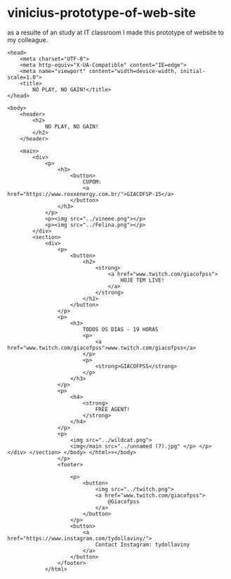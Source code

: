 # vinicius-prototype-of-web-site
as a resulte of an study at IT classroom I made this prototype of website to my colleague.



<!DOCTYPE html>
<html lang="en">

    <head>
        <meta charset="UTF-8">
        <meta http-equiv="X-UA-Compatible" content="IE=edge">
        <meta name="viewport" content="width=device-width, initial-scale=1.0">
        <title>
            NO PLAY, NO GAIN!</title>
    </head>

    <body>
        <header>
            <h2>
                NO PLAY, NO GAIN!
            </h2>
        </header>

        <main>
            <div>
                <p>
                    <h3>
                        <button>
                            CUPOM:
                            <a href="https://www.roxxenergy.com.br/">GIACOFSP-15</a>
                        </button>
                    </h3>
                </p>
                <p><img src="../vineee.png"></p>
                <p><img src="../Felina.png"></p>
            </div>
            <section>
                <div>
                    <p>
                        <button>
                            <h2>
                                <strong>
                                    <a href="www.twitch.com/giacofpss">
                                        HOJE TEM LIVE!
                                    </a>
                                </strong>
                            </h2>
                        </button>
                    </p>
                    <p>
                        <h3>
                            TODOS OS DIAS - 19 HORAS
                            <p>
                                <a href="www.twitch.com/giacofpss">www.twitch.com/giacofpss</a>
                            </p>
                            <p>
                                <strong>GIACOFPSS</strong>
                            </p>
                        </h3>
                    </p>
                    <p>
                        <h4>
                            <strong>
                                FREE AGENT!
                            </strong>
                        </h4>
                    </p>
                    <p>
                        <img src="../wildcat.png">
                        <img</main src="../unnamed (7).jpg" </p> </p> </div> </section> </body> </html>></body>
                    </p>
                    <footer>

                        <p>
                            <button>
                                <img src="../twitch.png">
                                <a href="www.twitch.com/giacofpss">
                                    @Giacofpss
                                </a>
                            </button>
                        </p>
                        <button>
                            <a href="https://www.instagram.com/tydollaviny/">
                                Contact Instagram: tydollaviny
                            </a>
                        </button>
                    </footer>
                </html>
